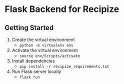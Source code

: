 # Flask Backend for Recipize

## Getting Started
1. Create the virtual environment
    - `python -m virtualenv env`
2. Activate the virtual environment
    - `source env/Scripts/activate`
3. Install dependencies
    - `pip install -r recipize_requirements.txt`
4. Run Flask server locally
    - `flask run`
